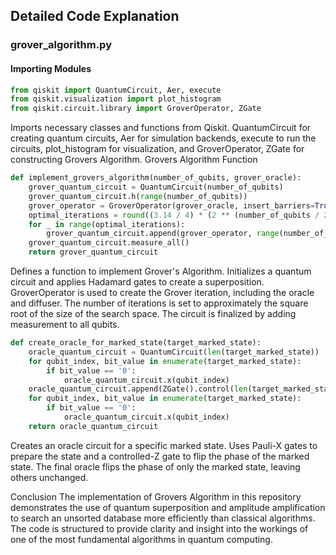 ## Detailed Code Explanation

### grover_algorithm.py

#### Importing Modules
```python
from qiskit import QuantumCircuit, Aer, execute
from qiskit.visualization import plot_histogram
from qiskit.circuit.library import GroverOperator, ZGate
```
Imports necessary classes and functions from Qiskit. QuantumCircuit for creating quantum circuits, Aer for simulation backends, execute to run the circuits, plot_histogram for visualization, and GroverOperator, ZGate for constructing Grovers Algorithm.
Grovers Algorithm Function

```python
def implement_grovers_algorithm(number_of_qubits, grover_oracle):
    grover_quantum_circuit = QuantumCircuit(number_of_qubits)
    grover_quantum_circuit.h(range(number_of_qubits))
    grover_operator = GroverOperator(grover_oracle, insert_barriers=True)
    optimal_iterations = round((3.14 / 4) * (2 ** (number_of_qubits / 2)))
    for _ in range(optimal_iterations):
        grover_quantum_circuit.append(grover_operator, range(number_of_qubits))
    grover_quantum_circuit.measure_all()
    return grover_quantum_circuit
```
Defines a function to implement Grover's Algorithm.
Initializes a quantum circuit and applies Hadamard gates to create a superposition.
GroverOperator is used to create the Grover iteration, including the oracle and diffuser.
The number of iterations is set to approximately the square root of the size of the search space.
The circuit is finalized by adding measurement to all qubits.
```python
def create_oracle_for_marked_state(target_marked_state):
    oracle_quantum_circuit = QuantumCircuit(len(target_marked_state))
    for qubit_index, bit_value in enumerate(target_marked_state):
        if bit_value == '0':
            oracle_quantum_circuit.x(qubit_index)
    oracle_quantum_circuit.append(ZGate().control(len(target_marked_state) - 1), range(len(target_marked_state)))
    for qubit_index, bit_value in enumerate(target_marked_state):
        if bit_value == '0':
            oracle_quantum_circuit.x(qubit_index)
    return oracle_quantum_circuit
```
Creates an oracle circuit for a specific marked state.
Uses Pauli-X gates to prepare the state and a controlled-Z gate to flip the phase of the marked state.
The final oracle flips the phase of only the marked state, leaving others unchanged.

Conclusion
The implementation of Grovers Algorithm in this repository demonstrates the use of quantum superposition and amplitude amplification to search an unsorted database more efficiently than classical algorithms. The code is structured to provide clarity and insight into the workings of one of the most fundamental algorithms in quantum computing.
